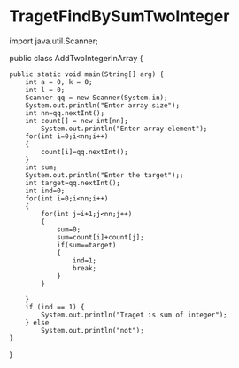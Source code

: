 # TragetFindBySumTwoInteger
import java.util.Scanner;


public class AddTwoIntegerInArray {

	public static void main(String[] arg) {
		int a = 0, k = 0;
		int l = 0;
		Scanner qq = new Scanner(System.in);
		System.out.println("Enter array size");
		int nn=qq.nextInt();
		int count[] = new int[nn];
			System.out.println("Enter array element");
		for(int i=0;i<nn;i++)
		{
			count[i]=qq.nextInt();
		}
		int sum;
		System.out.println("Enter the target");;
		int target=qq.nextInt();
		int ind=0;
		for(int i=0;i<nn;i++)
		{
			for(int j=i+1;j<nn;j++)
			{
				sum=0;
				sum=count[i]+count[j];
				if(sum==target)
				{
					ind=1;
					break;
				}
			}
			
		}
		if (ind == 1) {
			System.out.println("Traget is sum of integer");
		} else
			System.out.println("not");
	}
}
